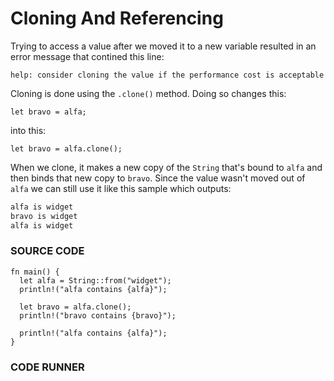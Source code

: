 # Cloning And Referencing

Trying to access a value after we moved it to a new
variable resulted in an error message that contined
this line:

```rust,noplayground
help: consider cloning the value if the performance cost is acceptable
```

Cloning is done using the `.clone()` method. Doing so
changes this:

```rust, noplayground
let bravo = alfa;
```

into this:

```rust, noplayground
let bravo = alfa.clone();
```

When we clone, it makes a new copy of
the `String` that's bound to `alfa` and then
binds that new copy to `bravo`. Since the value
wasn't moved out of `alfa` we can still use it
like this sample which outputs:

```txt
alfa is widget
bravo is widget
alfa is widget
```

### SOURCE CODE

```rust, noplayground, EXAMPLE1
fn main() {
  let alfa = String::from("widget");
  println!("alfa contains {alfa}");

  let bravo = alfa.clone();
  println!("bravo contains {bravo}");

  println!("alfa contains {alfa}");
}
```

### CODE RUNNER

```rust, editable, CODE1

```
